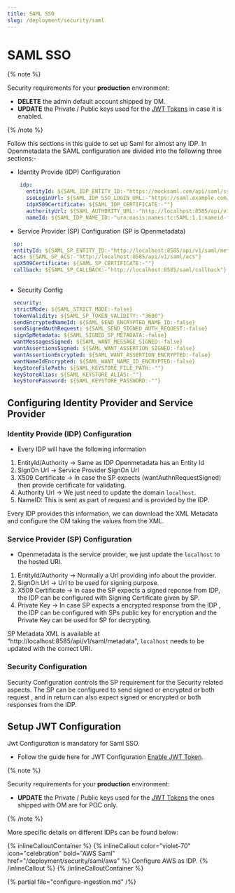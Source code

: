 ```yaml
---
title: SAML SSO
slug: /deployment/security/saml
---
```


# SAML SSO

{% note %}

Security requirements for your **production** environment:
- **DELETE** the admin default account shipped by OM.
- **UPDATE** the Private / Public keys used for the [JWT Tokens](/deployment/security/enable-jwt-tokens) in case it is enabled.

{% /note %}

Follow this sections in this guide to set up Saml for almost any IDP. In Openmetadata the SAML configuration
are divided into the following three sections:-

- Identity Provide (IDP) Configuration

```yaml
    idp:
      entityId: ${SAML_IDP_ENTITY_ID:-"https://mocksaml.com/api/saml/sso"}
      ssoLoginUrl: ${SAML_IDP_SSO_LOGIN_URL:-"https://saml.example.com/entityid"}
      idpX509Certificate: ${SAML_IDP_CERTIFICATE:-""}
      authorityUrl: ${SAML_AUTHORITY_URL:-"http://localhost:8585/api/v1/saml/login"}
      nameId: ${SAML_IDP_NAME_ID:-"urn:oasis:names:tc:SAML:1.1:nameid-format:emailAddress"}
```

- Service Provider (SP) Configuration (SP is Openmetadata)

```yaml
  sp:
  entityId: ${SAML_SP_ENTITY_ID:-"http://localhost:8585/api/v1/saml/metadata"}
  acs: ${SAML_SP_ACS:-"http://localhost:8585/api/v1/saml/acs"}
  spX509Certificate: ${SAML_SP_CERTIFICATE:-""}
  callback: ${SAML_SP_CALLBACK:-"http://localhost:8585/saml/callback"}
  
```
- Security Config

```yaml
  security:
  strictMode: ${SAML_STRICT_MODE:-false}
  tokenValidity: ${SAML_SP_TOKEN_VALIDITY:-"3600"}
  sendEncryptedNameId: ${SAML_SEND_ENCRYPTED_NAME_ID:-false}
  sendSignedAuthRequest: ${SAML_SEND_SIGNED_AUTH_REQUEST:-false}
  signSpMetadata: ${SAML_SIGNED_SP_METADATA:-false}
  wantMessagesSigned: ${SAML_WANT_MESSAGE_SIGNED:-false}
  wantAssertionsSigned: ${SAML_WANT_ASSERTION_SIGNED:-false}
  wantAssertionEncrypted: ${SAML_WANT_ASSERTION_ENCRYPTED:-false}
  wantNameIdEncrypted: ${SAML_WANT_NAME_ID_ENCRYPTED:-false}
  keyStoreFilePath: ${SAML_KEYSTORE_FILE_PATH:-""}
  keyStoreAlias: ${SAML_KEYSTORE_ALIAS:-""}
  keyStorePassword: ${SAML_KEYSTORE_PASSWORD:-""}
```

## Configuring Identity Provider and Service Provider

### Identity Provide (IDP) Configuration

- Every IDP will have the following information

1. EntityId/Authority -> Same as IDP Openmetadata has an Entity Id
2. SignOn Url -> Service Provider SignOn Url
3. X509 Certificate -> In case the SP expects (wantAuthnRequestSigned) then provide certificate for validating.
4. Authority Url -> We just need to update the domain `localhost`.
5. NameID: This is sent as part of request and is provided by the IDP.

Every IDP provides this information, we can download the XML Metadata and configure the OM taking the values from the XML.

### Service Provider (SP) Configuration

- Openmetadata is the service provider, we just update the `localhost` to the hosted URI.

1. EntityId/Authority -> Normally a Url providing info about the provider.
2. SignOn Url -> Url to be used for signing purpose.
3. X509 Certificate -> In case the SP expects a signed reponse from IDP, the IDP can be configured with Signing Certificate given by SP.
4. Private Key -> In case SP expects a encrypted response from the IDP , the IDP can be  configured with SPs public key for encryption and the Private Key can be used for SP for decrypting.

SP Metadata XML is available at "http://localhost:8585/api/v1/saml/metadata", `localhost` needs to be updated with the correct URI.

### Security Configuration

Security Configuration controls the SP requirement for the Security related aspects.
The SP can be configured to send signed or encrypted or both request , and in return can also expect 
signed or encrypted or both responses from the IDP.

## Setup JWT Configuration

Jwt Configuration is mandatory for Saml SSO.

- Follow the guide here for JWT Configuration [Enable JWT Token](https://docs.open-metadata.org/deployment/security/enable-jwt-tokens).

{% note %}

Security requirements for your **production** environment:
- **UPDATE** the Private / Public keys used for the [JWT Tokens](/deployment/security/enable-jwt-tokens) the ones shipped with OM are for POC only.

{% /note %}

More specific details on different IDPs can be found below:

{% inlineCalloutContainer %}
  {% inlineCallout
    color="violet-70"
    icon="celebration"
    bold="AWS Saml"
    href="/deployment/security/saml/aws" %}
    Configure AWS as IDP.
  {% /inlineCallout %}
{% /inlineCalloutContainer %}

{% partial file="configure-ingestion.md" /%}
